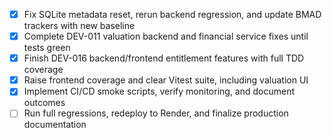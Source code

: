 - [x] Fix SQLite metadata reset, rerun backend regression, and update BMAD trackers with new baseline
- [x] Complete DEV-011 valuation backend and financial service fixes until tests green
- [x] Finish DEV-016 backend/frontend entitlement features with full TDD coverage
- [x] Raise frontend coverage and clear Vitest suite, including valuation UI
- [x] Implement CI/CD smoke scripts, verify monitoring, and document outcomes
- [ ] Run full regressions, redeploy to Render, and finalize production documentation
